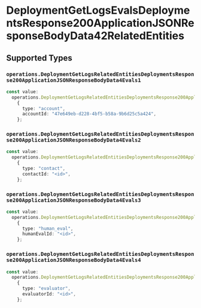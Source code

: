 # DeploymentGetLogsEvalsDeploymentsResponse200ApplicationJSONResponseBodyData42RelatedEntities


## Supported Types

### `operations.DeploymentGetLogsRelatedEntitiesDeploymentsResponse200ApplicationJSONResponseBodyData4Evals1`

```typescript
const value:
  operations.DeploymentGetLogsRelatedEntitiesDeploymentsResponse200ApplicationJSONResponseBodyData4Evals1 =
    {
      type: "account",
      accountId: "47e649eb-d228-4bf5-b58a-9b6d25c5a424",
    };
```

### `operations.DeploymentGetLogsRelatedEntitiesDeploymentsResponse200ApplicationJSONResponseBodyData4Evals2`

```typescript
const value:
  operations.DeploymentGetLogsRelatedEntitiesDeploymentsResponse200ApplicationJSONResponseBodyData4Evals2 =
    {
      type: "contact",
      contactId: "<id>",
    };
```

### `operations.DeploymentGetLogsRelatedEntitiesDeploymentsResponse200ApplicationJSONResponseBodyData4Evals3`

```typescript
const value:
  operations.DeploymentGetLogsRelatedEntitiesDeploymentsResponse200ApplicationJSONResponseBodyData4Evals3 =
    {
      type: "human_eval",
      humanEvalId: "<id>",
    };
```

### `operations.DeploymentGetLogsRelatedEntitiesDeploymentsResponse200ApplicationJSONResponseBodyData4Evals4`

```typescript
const value:
  operations.DeploymentGetLogsRelatedEntitiesDeploymentsResponse200ApplicationJSONResponseBodyData4Evals4 =
    {
      type: "evaluator",
      evaluatorId: "<id>",
    };
```


